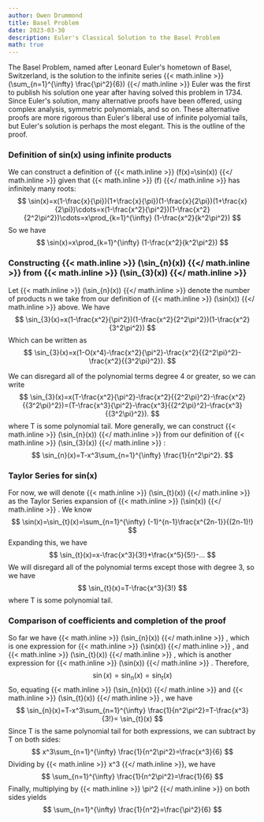 ```yaml
---
author: Owen Drummond
title: Basel Problem
date: 2023-03-30
description: Euler's Classical Solution to the Basel Problem
math: true
---
```


The Basel Problem, named after Leonard Euler's hometown of Basel, Switzerland, is the solution to the infinite series 
{{< math.inline >}}
\(\sum_{n=1}^{\infty} \frac{\pi^2}{6}\)
{{</ math.inline >}}
 Euler was the first to publish his solution one year after having solved this problem in 1734. Since Euler's solution, many alternative proofs have been offered, using complex analysis, symmetric polynomials, and so on. These alternative proofs are more rigorous than Euler's liberal use of infinite polyomial tails, but Euler's solution is perhaps the most elegant. This is the outline of the proof.


### Definition of sin(x) using infinite products

We can construct a definition of 
{{< math.inline >}}
\(f(x)=\sin(x)\)
{{</ math.inline >}} given that 
{{< math.inline >}}
\(f\)
{{</ math.inline >}}
 has infinitely many roots:
$$
\sin(x)=x(1-\frac{x}{\pi})(1+\frac{x}{\pi})(1-\frac{x}{2\pi})(1+\frac{x}{2\pi})\cdots=x(1-\frac{x^2}{\pi^2})(1-\frac{x^2}{2^2\pi^2})\cdots=x\prod_{k=1}^{\infty} (1-\frac{x^2}{k^2\pi^2})
$$
So we have 
$$
    \sin(x)=x\prod_{k=1}^{\infty} (1-\frac{x^2}{k^2\pi^2})
$$


### Constructing {{< math.inline >}} \(\sin_{n}(x)\) {{</ math.inline >}} from {{< math.inline >}} \(\sin_{3}(x)\) {{</ math.inline >}}

Let 
{{< math.inline >}}
\(\sin_{n}(x)\)
{{</ math.inline >}} 
denote the number of products n we take from our definition of 
{{< math.inline >}}
\(\sin(x)\)
{{</ math.inline >}} 
above. We have
$$
    \sin_{3}(x)=x(1-\frac{x^2}{\pi^2})(1-\frac{x^2}{2^2\pi^2})(1-\frac{x^2}{3^2\pi^2})
$$
Which can be written as
$$
     \sin_{3}(x)=x(1-O(x^4)-\frac{x^2}{\pi^2}-\frac{x^2}{{2^2\pi}^2}-\frac{x^2}{{3^2\pi}^2}).
$$

We can disregard all of the polynomial terms degree 4 or greater, so we can write
$$
    \sin_{3}(x)=x(T-\frac{x^2}{\pi^2}-\frac{x^2}{{2^2\pi}^2}-\frac{x^2}{{3^2\pi}^2})=(T-\frac{x^3}{\pi^2}-\frac{x^3}{{2^2\pi}^2}-\frac{x^3}{{3^2\pi}^2}).
$$
where T is some polynomial tail. More generally, we can construct 
{{< math.inline >}}
\(\sin_{n}(x)\)
{{</ math.inline >}} 
from our definition of 
{{< math.inline >}}
\(\sin_{3}(x)\)
{{</ math.inline >}} 
:
$$
    \sin_{n}(x)=T-x^3\sum_{n=1}^{\infty} \frac{1}{n^2\pi^2}.
$$


### Taylor Series for sin(x)
For now, we will denote 
{{< math.inline >}}
\(\sin_{t}(x)\)
{{</ math.inline >}} 
as the Taylor Series expansion of 
{{< math.inline >}}
\(\sin(x)\)
{{</ math.inline >}} 
. We know
$$
    \sin(x)=\sin_{t}(x)=\sum_{n=1}^{\infty} (-1)^{n-1}\frac{x^{2n-1}}{(2n-1)!}
$$
Expanding this, we have 
$$
    \sin_{t}(x)=x-\frac{x^3}{3!}+\frac{x^5}{5!}-...
$$
We will disregard all of the polynomial terms except those with degree 3, so we have
$$
    \sin_{t}(x)=T-\frac{x^3}{3!}
$$
where T is some polynomial tail.



### Comparison of coefficients and completion of the proof
So far we have 
{{< math.inline >}}
\(\sin_{n}(x)\)
{{</ math.inline >}} 
, which is one expression for
{{< math.inline >}}
\(\sin(x)\)
{{</ math.inline >}} 
, and 
{{< math.inline >}}
\(\sin_{t}(x)\)
{{</ math.inline >}} 
, which is another expression for 
{{< math.inline >}}
\(\sin(x)\)
{{</ math.inline >}}
. Therefore,
$$
    \sin(x)=\sin_{n}(x)=\sin_{t}(x)
$$
So, equating 
{{< math.inline >}}
\(\sin_{n}(x)\)
{{</ math.inline >}}
and 
{{< math.inline >}}
\(\sin_{t}(x)\)
{{</ math.inline >}} 
, we have
$$
    \sin_{n}(x)=T-x^3\sum_{n=1}^{\infty} \frac{1}{n^2\pi^2}=T-\frac{x^3}{3!}= \sin_{t}(x)
$$
Since T is the same polynomial tail for both expressions, we can subtract by T on both sides:
$$
    x^3\sum_{n=1}^{\infty} \frac{1}{n^2\pi^2}=\frac{x^3}{6}
$$
Dividing by 
{{< math.inline >}}
x^3
{{</ math.inline >}}, we have
$$
    \sum_{n=1}^{\infty} \frac{1}{n^2\pi^2}=\frac{1}{6}
$$
Finally, multiplying by 
{{< math.inline >}}
\pi^2
{{</ math.inline >}}
 on both sides yields
$$
    \sum_{n=1}^{\infty} \frac{1}{n^2}=\frac{\pi^2}{6}
$$
